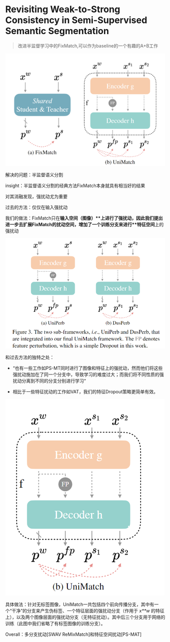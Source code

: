 # Revisiting Weak-to-Strong Consistency in Semi-Supervised Semantic Segmentation

> 改进半监督学习中的FixMatch,可以作为baseline的一个有趣的A+B工作



![](https://github.com/Rickustc/paper_notes/blob/master/image/image-20230423172512037.png?raw=true)

解决的问题：半监督语义分割

insight：半监督语义分割的经典方法FixMatch本身就具有相当好的结果

对其消融发现，强扰动尤为重要

过去的方法：仅仅在输入强扰动

我们的做法：FixMatch只在**输入空间（图像）\**上进行了强扰动，因此我们提出进一步去扩展FixMatch的扰动空间，增加了一个训练分支来进行\**特征空间**上的强扰动

![](https://github.com/Rickustc/paper_notes/blob/master/image/image-20230424111006116.png?raw=true)

<!--特征扰动和多分支扰动-->

和过去方法的独特之处：

- “也有一些工作如PS-MT同时进行了图像和特征上的强扰动，然而他们将这些强扰动施加在了同一个分支中，导致学习的难度过大；而我们将不同性质的强扰动分离到不同的分支分别进行学习“     

- 相比于一些特征扰动的工作如VAT，我们的特征Dropout策略更简单有效。

![](https://github.com/Rickustc/paper_notes/blob/master/image/image-20230424111558284.png?raw=true)

具体做法：针对无标签图像，UniMatch一共包括四个前向传播分支，其中有一个“干净”的分支来产生伪标签、一个特征层面的强扰动分支（作用于 *x**w* 的特征上），以及两个图像层面的强扰动分支（无特征扰动）。其中后三个分支用于网络的训练（此图中我们省略了有标签图像的训练分支）。



Overall：多分支扰动[SWAV ReMixMatch]和特征空间扰动[PS-MAT]



